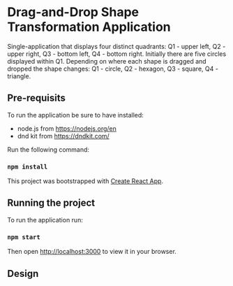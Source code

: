 # Drag-and-Drop Shape Transformation Application

Single-application that displays four distinct quadrants: Q1 - upper left, Q2 - upper right, Q3 - bottom left, Q4 - bottom right. Initially there are five circles displayed within Q1. Depending on where each shape is dragged and dropped the shape changes: Q1 - circle, Q2 - hexagon, Q3 - square, Q4 - triangle.

## Pre-requisits

To run the application be sure to have installed:

- node.js from https://nodejs.org/en
- dnd kit from https://dndkit.com/

Run the following command:

### `npm install`

This project was bootstrapped with [Create React App](https://github.com/facebook/create-react-app).

## Running the project

To run the application run:

### `npm start`

Then open [http://localhost:3000](http://localhost:3000) to view it in your browser.

## Design
